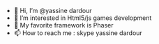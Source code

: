 - 👋 Hi, I’m @yassine dardour
- 👀 I’m interested in Html5/js games development 
- 🌱 My favorite framework is Phaser
- 📫 How to reach me  : skype yassine dardour

<!---
yassine/dardour is a ✨ special ✨ repository because its `README.md` (this file) appears on your GitHub profile.
You can click the Preview link to take a look at your changes.
--->
